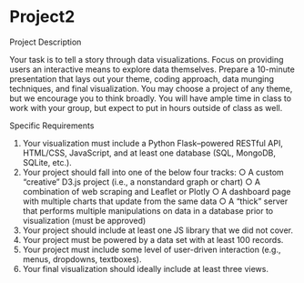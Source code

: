 # Project2

Project Description

Your task is to tell a story through data visualizations.
Focus on providing users an interactive means to explore data themselves.
Prepare a 10-minute presentation that lays out your theme, coding approach, data
munging techniques, and final visualization.
You may choose a project of any theme, but we encourage you to think broadly.
You will have ample time in class to work with your group, but expect to put in hours
outside of class as well. 

Specific Requirements
1. Your visualization must include a Python Flask–powered RESTful API, HTML/CSS,
JavaScript, and at least one database (SQL, MongoDB, SQLite, etc.).
2. Your project should fall into one of the below four tracks:
○ A custom “creative” D3.js project (i.e., a nonstandard graph or chart)
○ A combination of web scraping and Leaflet or Plotly
○ A dashboard page with multiple charts that update from the same data
○ A “thick” server that performs multiple manipulations on data in a database prior
to visualization (must be approved)
3. Your project should include at least one JS library that we did not cover.
4. Your project must be powered by a data set with at least 100 records.
5. Your project must include some level of user-driven interaction (e.g., menus,
dropdowns, textboxes).
6. Your final visualization should ideally include at least three views. 

